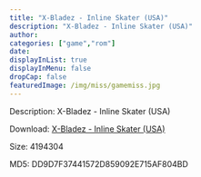 ```yaml
---
title: "X-Bladez - Inline Skater (USA)"
description: "X-Bladez - Inline Skater (USA)"
author: 
categories: ["game","rom"]
date: 
displayInList: true
displayInMenu: false
dropCap: false
featuredImage: /img/miss/gamemiss.jpg
---
```


Description: X-Bladez - Inline Skater (USA)

Download: <a style="text-decoration:underline;" href="https://mega.nz/#!SfR2mCCC!mfXtqiJLV3y_mamTKWYRrs7tEHyAVqJ9K7QUtV87Mhs" target = "_blank" rel = "nofollow" > X-Bladez - Inline Skater (USA)</a>

Size: 4194304

MD5: DD9D7F37441572D859092E715AF804BD

